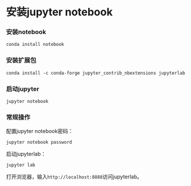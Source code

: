 # 安装jupyter notebook

### 安装notebook
```
conda install notebook
```

### 安装扩展包
```
conda install -c conda-forge jupyter_contrib_nbextensions jupyterlab
```

### 启动jupyter

```
jupyter notebook
```

### 常规操作

配置jupyter notebook密码：

```
jupyter notebook password
```

启动jupyterlab：

```
jupyter lab
```

打开浏览器，输入`http://localhost:8888`访问jupyterlab。